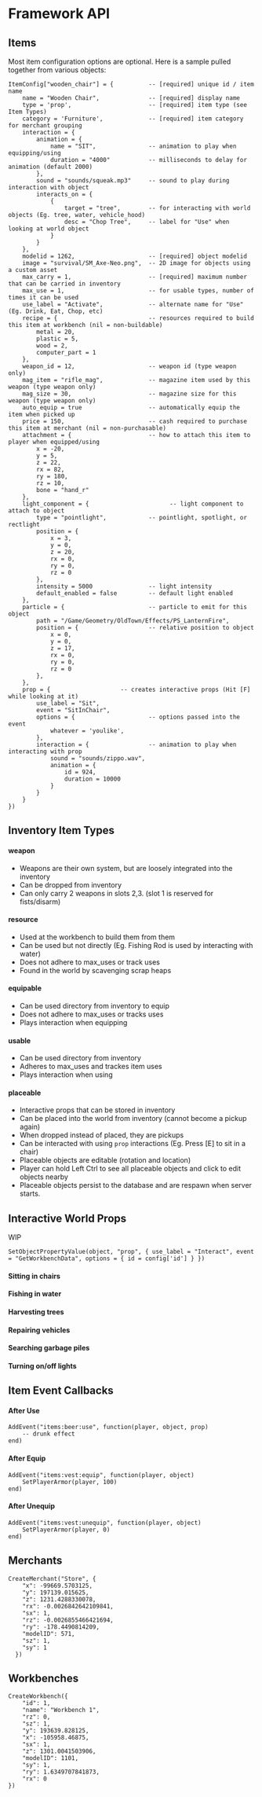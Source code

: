 # Framework API

## Items

Most item configuration options are optional.  Here is a sample pulled together from various objects:

```
ItemConfig["wooden_chair"] = {          -- [required] unique id / item name
    name = "Wooden Chair",              -- [required] display name
    type = 'prop',                      -- [required] item type (see Item Types)
    category = 'Furniture',             -- [required] item category for merchant grouping
    interaction = {
        animation = { 
            name = "SIT",               -- animation to play when equipping/using
            duration = "4000"           -- milliseconds to delay for animation (default 2000)
        },
        sound = "sounds/squeak.mp3"     -- sound to play during interaction with object
        interacts_on = {
            {
                target = "tree",        -- for interacting with world objects (Eg. tree, water, vehicle_hood)
                desc = "Chop Tree",     -- label for "Use" when looking at world object
            }
        }
    },
    modelid = 1262,                     -- [required] object modelid
    image = "survival/SM_Axe-Neo.png",  -- 2D image for objects using a custom asset
    max_carry = 1,                      -- [required] maximum number that can be carried in inventory
    max_use = 1,                        -- for usable types, number of times it can be used
    use_label = "Activate",             -- alternate name for "Use" (Eg. Drink, Eat, Chop, etc)
    recipe = {                          -- resources required to build this item at workbench (nil = non-buildable)
        metal = 20,
        plastic = 5,
        wood = 2,
        computer_part = 1
    },
    weapon_id = 12,                     -- weapon id (type weapon only)
    mag_item = "rifle_mag",             -- magazine item used by this weapon (type weapon only)
    mag_size = 30,                      -- magazine size for this weapon (type weapon only)
    auto_equip = true                   -- automatically equip the item when picked up
    price = 150,                        -- cash required to purchase this item at merchant (nil = non-purchasable)
    attachment = {                      -- how to attach this item to player when equipped/using
        x = -20, 
        y = 5, 
        z = 22, 
        rx = 82, 
        ry = 180, 
        rz = 10, 
        bone = "hand_r" 
    },
    light_component = {                       -- light component to attach to object
        type = "pointlight",            -- pointlight, spotlight, or rectlight
        position = {
            x = 3,
            y = 0,
            z = 20,
            rx = 0,
            ry = 0,
            rz = 0
        },
        intensity = 5000                -- light intensity
        default_enabled = false         -- default light enabled
    },
    particle = {                        -- particle to emit for this object
        path = "/Game/Geometry/OldTown/Effects/PS_LanternFire",
        position = {                    -- relative position to object
            x = 0, 
            y = 0, 
            z = 17, 
            rx = 0, 
            ry = 0, 
            rz = 0 
        },
    },
    prop = {                    -- creates interactive props (Hit [F] while looking at it)
        use_label = "Sit",
        event = "SitInChair",
        options = {                     -- options passed into the event
            whatever = 'youlike',
        },
        interaction = {                 -- animation to play when interacting with prop
            sound = "sounds/zippo.wav",
            animation = {
                id = 924,
                duration = 10000
            }
        }
    }
})
```

## Inventory Item Types

#### weapon
- Weapons are their own system, but are loosely integrated into the inventory
- Can be dropped from inventory
- Can only carry 2 weapons in slots 2,3.  (slot 1 is reserved for fists/disarm)

#### resource
- Used at the workbench to build them from them
- Can be used but not directly (Eg. Fishing Rod is used by interacting with water)
- Does not adhere to max_uses or track uses
- Found in the world by scavenging scrap heaps

#### equipable
- Can be used directory from inventory to equip
- Does not adhere to max_uses or tracks uses
- Plays interaction when equipping

#### usable
- Can be used directory from inventory
- Adheres to max_uses and trackes item uses
- Plays interaction when using

#### placeable
- Interactive props that can be stored in inventory
- Can be placed into the world from inventory (cannot become a pickup again)
- When dropped instead of placed, they are pickups
- Can be interacted with using `prop` interactions (Eg. Press [E] to sit in a chair)
- Placeable objects are editable (rotation and location)
- Player can hold Left Ctrl to see all placeable objects and click to edit objects nearby
- Placeable objects persist to the database and are respawn when server starts.

## Interactive World Props

WIP

```
SetObjectPropertyValue(object, "prop", { use_label = "Interact", event = "GetWorkbenchData", options = { id = config['id'] } })
```


#### Sitting in chairs
#### Fishing in water
#### Harvesting trees
#### Repairing vehicles
#### Searching garbage piles
#### Turning on/off lights

## Item Event Callbacks

#### After Use

```
AddEvent("items:beer:use", function(player, object, prop)
    -- drunk effect
end)
```

#### After Equip
```
AddEvent("items:vest:equip", function(player, object)
    SetPlayerArmor(player, 100)
end)
```

#### After Unequip

```
AddEvent("items:vest:unequip", function(player, object)
    SetPlayerArmor(player, 0)
end)
```

## Merchants

```
CreateMerchant("Store", {
    "x": -99669.5703125,
    "y": 197139.015625,
    "z": 1231.4288330078,
    "rx": -0.0026842642109841,
    "sx": 1,
    "rz": -0.0026855466421694,
    "ry": -178.4490814209,
    "modelID": 571,
    "sz": 1,
    "sy": 1
  })
```

## Workbenches

```
CreateWorkbench({
    "id": 1,
    "name": "Workbench 1",
    "rz": 0,
    "sz": 1,
    "y": 193639.828125,
    "x": -105958.46875,
    "sx": 1,
    "z": 1301.0041503906,
    "modelID": 1101,
    "sy": 1,
    "ry": 1.6349707841873,
    "rx": 0
})
```